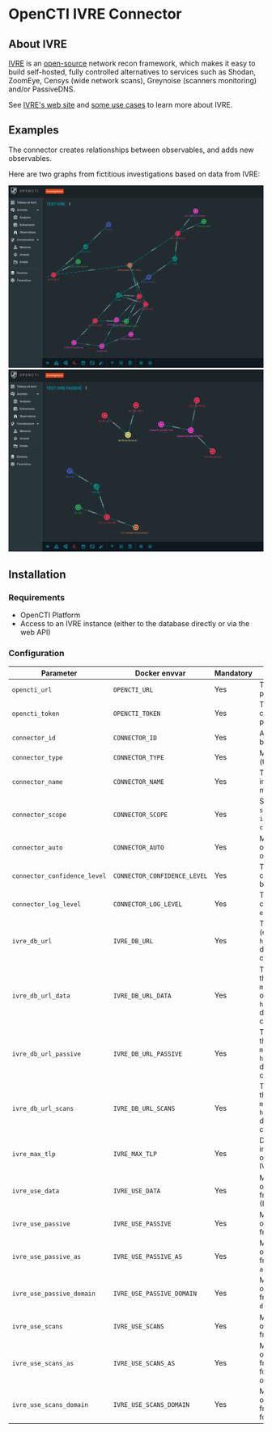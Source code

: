# OpenCTI IVRE Connector

## About IVRE

[IVRE](https://ivre.rocks) is an
[open-source](https://github.com/ivre/ivre) network recon framework,
which makes it easy to build self-hosted, fully controlled
alternatives to services such as Shodan, ZoomEye, Censys (wide network
scans), Greynoise (scanners monitoring) and/or PassiveDNS.

See [IVRE's web site](https://ivre.rocks/) and [some use
cases](https://doc.ivre.rocks/en/latest/usage/use-cases.html) to learn
more about IVRE.

## Examples

The connector creates relationships between observables, and adds new
observables.

Here are two graphs from fictitious investigations based on data from IVRE:

![Investigation graph from ivre scans results](screenshot-scans.png)
![Investigation graph from ivre passive results](screenshot-passive.png)

## Installation

### Requirements

- OpenCTI Platform
- Access to an IVRE instance (either to the database directly or via the web API)

### Configuration

| Parameter                            | Docker envvar                       | Mandatory    | Description                                                                                                                                                            |
| ------------------------------------ | ----------------------------------- | ------------ | ---------------------------------------------------------------------------------------------------------------------------------------------------------------------- |
| `opencti_url`                        | `OPENCTI_URL`                       | Yes          | The URL of the OpenCTI platform.                                                                                                                                       |
| `opencti_token`                      | `OPENCTI_TOKEN`                     | Yes          | The default admin token configured in the OpenCTI platform parameters file.                                                                                            |
| `connector_id`                       | `CONNECTOR_ID`                      | Yes          | A valid arbitrary `UUIDv4` that must be unique for this connector.                                                                                                     |
| `connector_type`                     | `CONNECTOR_TYPE`                    | Yes          | Must be `INTERNAL_ENRICHMENT` (this is the connector type).                                                                                                            |
| `connector_name`                     | `CONNECTOR_NAME`                    | Yes          | The name of the IVRE connector instance, to identify it if you have multiple IVRE connectors.                                                                          |
| `connector_scope`                    | `CONNECTOR_SCOPE`                   | Yes          | Supported scopes: `autonomous-system`, `domain-name`, `ipv4-addr`, `ipv6-addr`, `mac-addr`, `x509-certificate`                                                         |
| `connector_auto`                     | `CONNECTOR_AUTO`                    | Yes          | Must be `true` or `false` to enable or disable auto-enrichment of observables                                                                                          |
| `connector_confidence_level`         | `CONNECTOR_CONFIDENCE_LEVEL`        | Yes          | The default confidence level for created sightings (a number between 1 and 4).                                                                                         |
| `connector_log_level`                | `CONNECTOR_LOG_LEVEL`               | Yes          | The log level for this connector, could be `debug`, `info`, `warn` or `error` (less verbose).                                                                          |
| `ivre_db_url`                        | `IVRE_DB_URL`                       | Yes          | The URL of the IVRE database (e.g., `mongodb://host/ivre` or `http://user:password@host/cgi`); defaults to using IVRE's configuration                                  |
| `ivre_db_url_data`                   | `IVRE_DB_URL_DATA`                  | Yes          | The URL of the IVRE database for the data purpose (e.g., `maxmind:///usr/share/ivre/geoip` or `http://user:password@host/cgi`); defaults to using IVRE's configuration |
| `ivre_db_url_passive`                | `IVRE_DB_URL_PASSIVE`               | Yes          | The URL of the IVRE database for the passive purpose (e.g., `mongodb://host/ivre` or `http://user:password@host/cgi`); defaults to using IVRE's configuration          |
| `ivre_db_url_scans`                  | `IVRE_DB_URL_SCANS`                 | Yes          | The URL of the IVRE database for the scans (nmap) purpose (e.g., `mongodb://host/ivre` or `http://user:password@host/cgi`); defaults to using IVRE's configuration     |
| `ivre_max_tlp`                       | `IVRE_MAX_TLP`                      | Yes          | Do not send any data to this IVRE instance if the TLP of the observable is greater than IVRE_MAX_TLP                                                                   |
| `ivre_use_data`                      | `IVRE_USE_DATA`                     | Yes          | Must be `true` or `false` to enable or disable the use of use of data from the data purpose (MaxMind)                                                                  |
| `ivre_use_passive`                   | `IVRE_USE_PASSIVE`                  | Yes          | Must be `true` or `false` to enable or disable the use of use of data from the passive purpose                                                                         |
| `ivre_use_passive_as`                | `IVRE_USE_PASSIVE_AS`               | Yes          | Must be `true` or `false` to enable or disable the use of use of data from the passive purpose for `autonomous-system` observables                                     |
| `ivre_use_passive_domain`            | `IVRE_USE_PASSIVE_DOMAIN`           | Yes          | Must be `true` or `false` to enable or disable the use of use of data from the passive purpose for `domain-name` observables                                           |
| `ivre_use_scans`                     | `IVRE_USE_SCANS`                    | Yes          | Must be `true` or `false` to enable or disable the use of use of data from the scans (nmap) purpose                                                                    |
| `ivre_use_scans_as`                  | `IVRE_USE_SCANS_AS`                 | Yes          | Must be `true` or `false` to enable or disable the use of use of data from the scans (nmap) purpose for `autonomous-system` observables                                |
| `ivre_use_scans_domain`              | `IVRE_USE_SCANS_DOMAIN`             | Yes          | Must be `true` or `false` to enable or disable the use of use of data from the scans (nmap) purpose for `domain-name` observables                                      |
